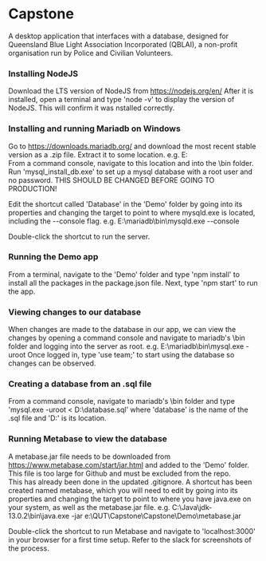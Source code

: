 # Capstone
A desktop application that interfaces with a database, designed for Queensland Blue Light Association Incorporated (QBLAI), a non-profit  organisation run by Police and Civilian Volunteers.

### Installing NodeJS
Download the LTS version of NodeJS from https://nodejs.org/en/
After it is installed, open a terminal and type 'node -v' to display the version of NodeJS.  This will confirm it was nstalled correctly.

### Installing and running Mariadb on Windows
Go to https://downloads.mariadb.org/ and download the most recent stable version as a .zip file.
Extract it to some location.  e.g. E:\
From a command console, navigate to this location and into the \bin folder.
Run 'mysql_install_db.exe' to set up a mysql database with a root user and no password.
THIS SHOULD BE CHANGED BEFORE GOING TO PRODUCTION!

Edit the shortcut called 'Database' in the 'Demo' folder by going into its properties and changing the target to point to where mysqld.exe is located, including the --console flag.
e.g. E:\mariadb\bin\mysqld.exe --console

Double-click the shortcut to run the server.

### Running the Demo app
From a terminal, navigate to the 'Demo' folder and type 'npm install' to install all the packages in the package.json file.
Next, type 'npm start' to run the app.

### Viewing changes to our database
When changes are made to the database in our app, we can view the changes by opening a command console and navigate to mariadb's \bin folder and logging into the server as root.
e.g. E:\mariadb\bin\mysql.exe -uroot
Once logged in, type 'use team;' to start using the database so changes can be observed.

### Creating a database from an .sql file
From a command console, navigate to mariadb's \bin folder and type 'mysql.exe -uroot < D:\database.sql'
where 'database' is the name of the .sql file and 'D:\' is its location.

### Running Metabase to view the database
A metabase.jar file needs to be downloaded from https://www.metabase.com/start/jar.html and added to the 'Demo' folder.  This file is too large for Github and must be excluded from the repo.  
This has already been done in the updated .gitignore.  A shortcut has been created named metabase, which you will need to edit by going into its properties and changing the target to 
point to where you have java.exe on your system, as well as the metabase.jar file. e.g. C:\Java\jdk-13.0.2\bin\java.exe -jar e:\QUT\Capstone\Capstone\Demo\metabase.jar

Double-click the shortcut to run Metabase and navigate to 'localhost:3000' in your browser for a first time setup.
Refer to the slack for screenshots of the process.
